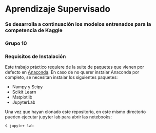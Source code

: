 # Aprendizaje Supervisado
### Se desarrolla a continuación los modelos entrenados para la competencia de Kaggle

### Grupo 10

### Requisitos de Instalación

Este trabajo práctico requiere de la suite de paquetes que vienen por defecto en
[Anaconda](https://www.anaconda.com/download/).  En caso de no querer instalar
Anaconda por completo, se necesitan instalar los siguientes paquetes:

- Numpy y Scipy
- Scikit Learn
- Matplotlib
- JupyterLab

Una vez que hayan clonado este repositorio, en este mismo directorio pueden
ejecutar jupyter lab para abrir las notebooks:

```
$ jupyter lab
```

